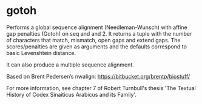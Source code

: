 # gotoh

Performs a global sequence alignment (Needleman-Wunsch) with affine gap penalties (Gotoh) on seq and and 2. It returns a tuple with the number of characters that match, mismatch, open gaps and extend gaps.
The scores/penalties are given as arguments and the defaults correspond to basic Levenshtein distance.

It can also produce a multiple sequence alignment.

Based on Brent Pedersen’s nwalign: https://bitbucket.org/brentp/biostuff/

For more information, see chapter 7 of Robert Turnbull's thesis 'The Textual History of Codex Sinaiticus Arabicus and its Family'.
